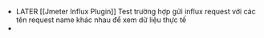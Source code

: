 - LATER [[Jmeter Influx Plugin]] Test trường hợp gửi influx request với các tên request name khác nhau để xem dữ liệu thực tế
-